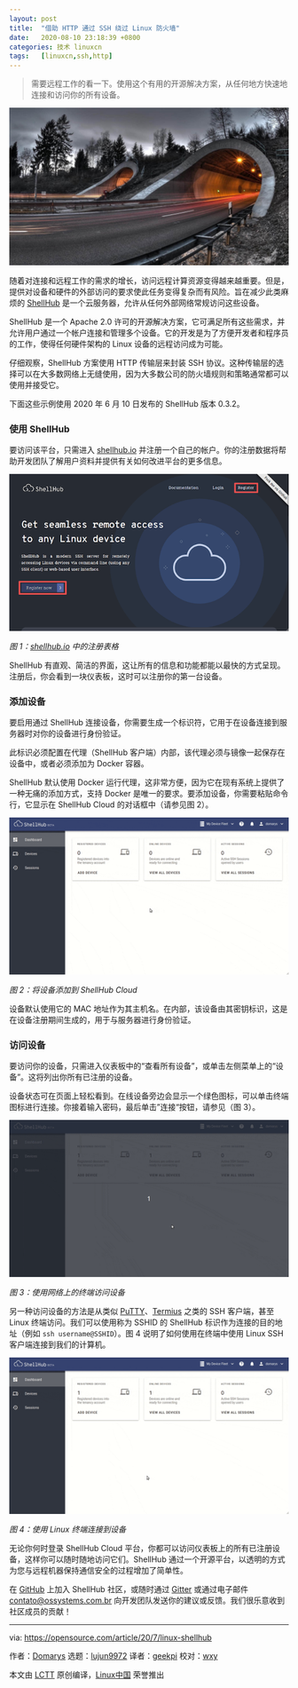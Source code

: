 ```yaml
---
layout: post
title:	"借助 HTTP 通过 SSH 绕过 Linux 防火墙"
date:	2020-08-10 23:18:39 +0800 
categories:	技术 linuxcn 
tags:	[linuxcn,ssh,http]
---
```




> 
> 需要远程工作的看一下。使用这个有用的开源解决方案，从任何地方快速地连接和访问你的所有设备。
> 
> 
> 


![](/Asserts/Images/album/202008/10/231746xs4363yc03cptzbc.jpg)


随着对连接和远程工作的需求的增长，访问远程计算资源变得越来越重要。但是，提供对设备和硬件的外部访问的要求使此任务变得复杂而有风险。旨在减少此类麻烦的 [ShellHub](https://github.com/shellhub-io/shellhub) 是一个云服务器，允许从任何外部网络常规访问这些设备。


ShellHub 是一个 Apache 2.0 许可的开源解决方案，它可满足所有这些需求，并允许用户通过一个帐户连接和管理多个设备。它的开发是为了方便开发者和程序员的工作，使得任何硬件架构的 Linux 设备的远程访问成为可能。


仔细观察，ShellHub 方案使用 HTTP 传输层来封装 SSH 协议。这种传输层的选择可以在大多数网络上无缝使用，因为大多数公司的防火墙规则和策略通常都可以使用并接受它。


下面这些示例使用 2020 年 6 月 10 日发布的 ShellHub 版本 0.3.2。


### 使用 ShellHub


要访问该平台，只需进入 [shellhub.io](https://www.shellhub.io/) 并注册一个自己的帐户。你的注册数据将帮助开发团队了解用户资料并提供有关如何改进平台的更多信息。


![](/Asserts/Images/album/202008/10/231500mboohj2zbyirnhff.png)


*图 1：[shellhub.io](https://opensource.com/article/20/7/www.shellhub.io) 中的注册表格*


ShellHub 有直观、简洁的界面，这让所有的信息和功能都能以最快的方式呈现。注册后，你会看到一块仪表板，这时可以注册你的第一台设备。


### 添加设备


要启用通过 ShellHub 连接设备，你需要生成一个标识符，它用于在设备连接到服务器时对你的设备进行身份验证。


此标识必须配置在代理（ShellHub 客户端）内部，该代理必须与镜像一起保存在设备中，或者必须添加为 Docker 容器。


ShellHub 默认使用 Docker 运行代理，这非常方便，因为它在现有系统上提供了一种无痛的添加方式，支持 Docker 是唯一的要求。要添加设备，你需要粘贴命令行，它显示在 ShellHub Cloud 的对话框中（请参见图 2）。


![](/Asserts/Images/album/202008/10/231537mgs1qv7tifl5q8ls.gif)


*图 2：将设备添加到 ShellHub Cloud*


设备默认使用它的 MAC 地址作为其主机名。在内部，该设备由其密钥标识，这是在设备注册期间生成的，用于与服务器进行身份验证。


### 访问设备


要访问你的设备，只需进入仪表板中的“查看所有设备”，或单击左侧菜单上的“设备”。这将列出你所有已注册的设备。


设备状态可在页面上轻松看到。在线设备旁边会显示一个绿色图标，可以单击终端图标进行连接。你接着输入密码，最后单击”连接“按钮，请参见（图 3）。


![](/Asserts/Images/album/202008/10/231623ecwbeiz4qnelxcxn.gif)


*图 3：使用网络上的终端访问设备*


另一种访问设备的方法是从类似 [PuTTY](https://www.putty.org/)、[Termius](https://termius.com/) 之类的 SSH 客户端，甚至 Linux 终端访问。我们可以使用称为 SSHID 的 ShellHub 标识作为连接的目的地址（例如 `ssh username@SSHID`）。图 4 说明了如何使用在终端中使用 Linux SSH 客户端连接到我们的计算机。


![](/Asserts/Images/album/202008/10/231657chsp93n9xrhenehr.gif)


*图 4：使用 Linux 终端连接到设备*


无论你何时登录 ShellHub Cloud 平台，你都可以访问仪表板上的所有已注册设备，这样你可以随时随地访问它们。ShellHub 通过一个开源平台，以透明的方式为您与远程机器保持通信安全的过程增加了简单性。


在 [GitHub](https://github.com/shellhub-io/shellhub) 上加入 ShellHub 社区，或随时通过 [Gitter](https://gitter.im/shellhub-io/community?at=5e39ad8b3aca1e4c5f633e8f) 或通过电子邮件 [contato@ossystems.com.br](mailto:contato@ossystems.com.br) 向开发团队发送你的建议或反馈。我们很乐意收到社区成员的贡献！




---


via: <https://opensource.com/article/20/7/linux-shellhub>


作者：[Domarys](https://opensource.com/users/domarys) 选题：[lujun9972](https://github.com/lujun9972) 译者：[geekpi](https://github.com/geekpi) 校对：[wxy](https://github.com/wxy)


本文由 [LCTT](https://github.com/LCTT/TranslateProject) 原创编译，[Linux中国](https://linux.cn/) 荣誉推出
